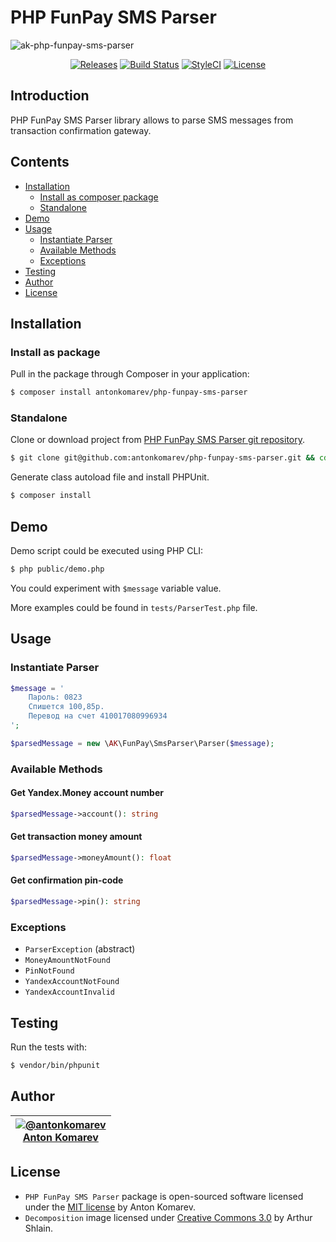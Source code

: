 # PHP FunPay SMS Parser

![ak-php-funpay-sms-parser](https://user-images.githubusercontent.com/1849174/42195292-ec2e0330-7e80-11e8-9069-6046946ccb25.png)

<p align="center">
<a href="https://github.com/antonkomarev/php-funpay-sms-parser/releases"><img src="https://img.shields.io/github/release/antonkomarev/php-funpay-sms-parser.svg?style=flat-square" alt="Releases"></a>
<a href="https://travis-ci.org/antonkomarev/php-funpay-sms-parser"><img src="https://img.shields.io/travis/antonkomarev/php-funpay-sms-parser/master.svg?style=flat-square" alt="Build Status"></a>
<a href="https://styleci.io/repos/139517157"><img src="https://styleci.io/repos/139517157/shield" alt="StyleCI"></a>
<a href="https://github.com/antonkomarev/php-funpay-sms-parser/blob/master/LICENSE"><img src="https://img.shields.io/github/license/antonkomarev/php-funpay-sms-parser.svg?style=flat-square" alt="License"></a>
</p>

## Introduction

PHP FunPay SMS Parser library allows to parse SMS messages from transaction confirmation gateway.

## Contents

- [Installation](#installation)
  - [Install as composer package](#install-as-package)
  - [Standalone](#standalone)
- [Demo](#demo)
- [Usage](#usage)
  - [Instantiate Parser](#instantiate-parser)
  - [Available Methods](#available-methods)
  - [Exceptions](#exceptions)
- [Testing](#testing)
- [Author](#author)
- [License](#license)

## Installation

### Install as package

Pull in the package through Composer in your application:

```sh
$ composer install antonkomarev/php-funpay-sms-parser
```

### Standalone

Clone or download project from [PHP FunPay SMS Parser git repository](https://github.com/a-komarev/php-funpay-sms-parser).

```sh
$ git clone git@github.com:antonkomarev/php-funpay-sms-parser.git && cd ./php-funpay-sms-parser
```

Generate class autoload file and install PHPUnit.

```sh
$ composer install
```

## Demo

Demo script could be executed using PHP CLI:

```sh
$ php public/demo.php
```

You could experiment with `$message` variable value.

More examples could be found in `tests/ParserTest.php` file.

## Usage

### Instantiate Parser

```php
$message = '
    Пароль: 0823
    Спишется 100,85р.
    Перевод на счет 410017080996934
';

$parsedMessage = new \AK\FunPay\SmsParser\Parser($message);
```

### Available Methods

#### Get Yandex.Money account number

```php
$parsedMessage->account(): string
```

#### Get transaction money amount

```php
$parsedMessage->moneyAmount(): float
```

#### Get confirmation pin-code

```php
$parsedMessage->pin(): string
```

### Exceptions

- `ParserException` (abstract)
- `MoneyAmountNotFound`
- `PinNotFound`
- `YandexAccountNotFound`
- `YandexAccountInvalid`

## Testing

Run the tests with:

```sh
$ vendor/bin/phpunit
```

## Author

| <a href="https://github.com/antonkomarev">![@antonkomarev](https://avatars.githubusercontent.com/u/1849174?s=110)<br />Anton Komarev</a> |
| :---: |

## License

- `PHP FunPay SMS Parser` package is open-sourced software licensed under the [MIT license](LICENSE) by Anton Komarev.
- `Decomposition` image licensed under [Creative Commons 3.0](https://creativecommons.org/licenses/by/3.0/us/) by Arthur Shlain.
